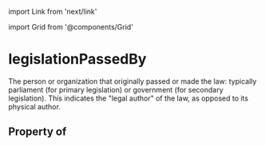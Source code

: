 import Link from 'next/link'
  
import Grid from '@components/Grid'

# legislationPassedBy

The person or organization that originally passed or made the law: typically parliament (for primary legislation) or government (for secondary legislation). This indicates the "legal author" of the law, as opposed to its physical author.

## Property of



